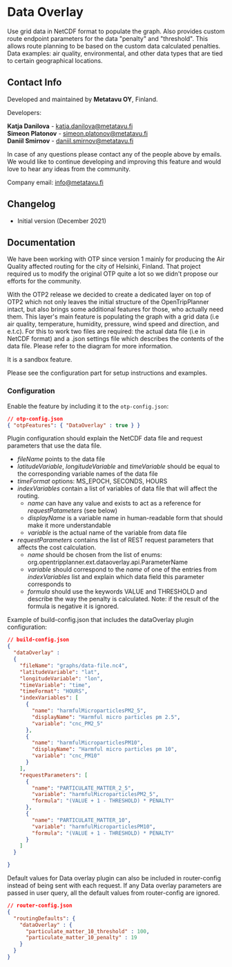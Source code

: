 # Data Overlay
Use grid data in NetCDF format to populate the graph. Also provides custom route endpoint parameters for the data "penalty" and "threshold". This allows route planning to be based on the custom data calculated penalties. Data examples: air quality, environmental, and other data types that are tied to certain geographical locations.


## Contact Info
Developed and maintained by <strong>Metatavu OY</strong>, Finland.

Developers:

<strong>Katja Danilova</strong> - katja.danilova@metatavu.fi\
<strong>Simeon Platonov</strong> - simeon.platonov@metatavu.fi\
<strong>Daniil Smirnov</strong> - daniil.smirnov@metatavu.fi

In case of any questions please contact any of the people above by emails. We would like to continue developing and improving this feature and would love to hear any ideas from the community.

Company email: info@metatavu.fi

## Changelog
- Initial version (December 2021)


## Documentation

We have been working with OTP since version 1 mainly for producing the Air Quality affected routing for the city of Helsinki, Finland. That project required us to modify the original OTP quite a lot so we didn't propose our efforts for the community.

With the OTP2 release we decided to create a dedicated layer on top of OTP2 which not only leaves the initial structure of the OpenTripPlanner intact, but also brings some additional features for those, who actually need them. This layer's main feature is populating the graph with a grid data (i.e air quality, temperature, humidity, pressure, wind speed and direction, and e.t.c). For this to work two files are required: the actual data file (i.e in NetCDF format) and a .json settings file which describes the contents of the data file. Please refer to the diagram for more information.

It is a sandbox feature.

Please see the configuration part for setup instructions and examples.

### Configuration 

Enable the feature by including it to the ```otp-config.json```:

```json
// otp-config.json
{ "otpFeatures": { "DataOverlay" : true } }
```

Plugin configuration should explain the NetCDF data file and request parameters that use the data file.
* _fileName_ points to the data file
* _latitudeVariable_, _longitudeVariable_ and _timeVariable_ should be equal to the corresponding variable names of the data file
* _timeFormat_ options: MS_EPOCH, SECONDS, HOURS
* _indexVariables_ contain a list of variables of data file that will affect the routing.
  * _name_ can have any value and exists to act as a reference for _requestPatameters_ (see below)
  * _displayName_ is a variable name in human-readable form that should make it more understandable
  * _variable_ is the actual name of the variable from data file
* _requestParameters_ contains the list of REST request parameters that affects the cost calculation. 
  * _name_ should be chosen from the list of enums: org.opentripplanner.ext.dataoverlay.api.ParameterName
  * _variable_ should correspond to the _name_ of one of the entries from _indexVariables_ list and explain which data field this parameter corresponds to
  * _formula_ should use the keywords VALUE and THRESHOLD and describe the way the penalty is calculated. Note: if the result of the formula is negative it is ignored.

Example of build-config.json that includes the dataOverlay plugin configuration:
```json
// build-config.json
{
  "dataOverlay" :
  {
    "fileName": "graphs/data-file.nc4",
    "latitudeVariable": "lat",
    "longitudeVariable": "lon",
    "timeVariable": "time",
    "timeFormat": "HOURS",
    "indexVariables": [
      {
        "name": "harmfulMicroparticlesPM2_5",
        "displayName": "Harmful micro particles pm 2.5",
        "variable": "cnc_PM2_5"
      },
      {
        "name": "harmfulMicroparticlesPM10",
        "displayName": "Harmful micro particles pm 10",
        "variable": "cnc_PM10"
      }
    ],
    "requestParameters": [
      {
        "name": "PARTICULATE_MATTER_2_5",
        "variable": "harmfulMicroparticlesPM2_5",
        "formula": "(VALUE + 1 - THRESHOLD) * PENALTY"
      },
      {
        "name": "PARTICULATE_MATTER_10",
        "variable": "harmfulMicroparticlesPM10",
        "formula": "(VALUE + 1 - THRESHOLD) * PENALTY"
      }
    ]
  }

}
```

Default values for Data overlay plugin can also be included in router-config instead of being sent with each request. If any Data overlay parameters are passed in user query, all the default values from router-config are ignored.
```json
// router-config.json
{
  "routingDefaults": {
    "dataOverlay" : {
      "particulate_matter_10_threshold" : 100,
      "particulate_matter_10_penalty" : 19
    }
  }
}
```
